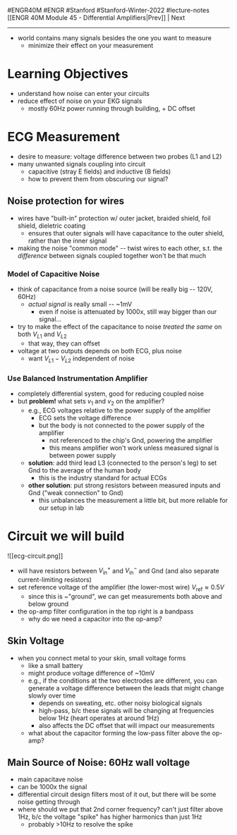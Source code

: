 #ENGR40M #ENGR #Stanford #Stanford-Winter-2022 #lecture-notes 
[[ENGR 40M Module 45 - Differential Amplifiers|Prev]] | Next
___
- world contains many signals besides the one you want to measure
	- minimize their effect on your measurement

# Learning Objectives
- understand how noise can enter your circuits
- reduce effect of noise on your EKG signals
	- mostly 60Hz power running through building, + DC offset

# ECG Measurement
- desire to measure: voltage difference between two probes (L1 and L2)
- many unwanted signals coupling into circuit
	- capacitive (stray E fields) and inductive (B fields)
	- how to prevent them from obscuring our signal?

## Noise protection for wires
- wires have "built-in" protection w/ outer jacket, braided shield, foil shield, dieletric coating
	- ensures that outer signals will have capacitance to the outer shield, rather than the inner signal
- making the noise "common mode" -- twist wires to each other, s.t. the *difference* between signals coupled together won't be that much

### Model of Capacitive Noise
- think of capacitance from a noise source (will be really big -- 120V, 60Hz)
	- *actual signal* is really small -- ~1mV
		- even if noise is attenuated by 1000x, still way bigger than our signal...
- try to make the effect of the capacitance to noise *treated the same* on both $V_{L1}$ and $V_{L2}$
	- that way, they can offset
- voltage at two outputs depends on both ECG, plus noise
	- want $V_{L1} - V_{L2}$ independent of noise

### Use Balanced Instrumentation Amplifier
- completely differential system, good for reducing coupled noise
- but **problem!** what sets $v_1$ and $v_2$ on the amplifier?
	- e.g., ECG voltages relative to the power supply of the amplifier
		- ECG sets the voltage difference
		- but the body is not connected to the power supply of the amplifier
			- not referenced to the chip's Gnd, powering the amplifier
			- this means amplifier won't work unless measured signal is between power supply
	- **solution**: add third lead L3 (connected to the person's leg) to set Gnd to the average of the human body
		- this is the industry standard for actual ECGs
	- **other solution**: put strong resistors between measured inputs and Gnd ("weak connection" to Gnd)
		- this unbalances the measurement a little bit, but more reliable for our setup in lab
# Circuit we will build
![[ecg-circuit.png]]
- will have resistors between $V_\text{in}^+$ and $V_\text{in}^-$ and Gnd (and also separate current-limiting resistors)
- set reference voltage of the amplifier (the lower-most wire) $V_\text{ref}\approx 0.5V$
	- since this is ~"ground", we can get measurements both above and below ground
- the op-amp filter configuration in the top right is a bandpass
	- why do we need a capacitor into the op-amp?

## Skin Voltage
- when you connect metal to your skin, small voltage forms
	- like a small battery
	- might produce voltage difference of ~10mV
	- e.g., if the conditions at the two electrodes are different, you can generate a voltage difference between the leads that might change slowly over time
		- depends on sweating, etc. other noisy biological signals
		- high-pass, b/c these signals will be changing at frequencies below 1Hz (heart operates at around 1Hz)
		- also affects the DC offset that will impact our measurements
	- what about the capacitor forming the low-pass filter above the op-amp?

## Main Source of Noise: 60Hz wall voltage
- main capacitave noise
- can be 1000x the signal
- differential circuit design filters most of it out, but there will be some noise getting through
- where should we put that 2nd corner frequency? can't just filter above 1Hz, b/c the voltage "spike" has higher harmonics than just 1Hz
	- probably >10Hz to resolve the spike
